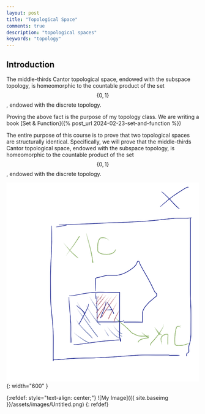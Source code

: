 ```yaml
---
layout: post
title: "Topological Space"
comments: true
description: "topological spaces"
keywords: "topology"
---
```


## Introduction

The middle-thirds Cantor topological space, endowed with the subspace topology, is homeomorphic to the countable product of the set $$\{0, 1\}$$, endowed with the discrete topology.

Proving the above fact is the purpose of my topology class. We are writing a book [Set & Function]({% post_url 2024-02-23-set-and-function %})


The entire purpose of this course is to prove that two topological spaces are structurally identical. Specifically, we will prove that the middle-thirds Cantor topological space, endowed with the subspace topology, is homeomorphic to the countable product of the set $$\{0, 1\}$$, endowed with the discrete topology.

![steam-fish-1](/assets/images/Untitled.png){: width="600" }

{:refdef: style="text-align: center;"}
![My Image]({{ site.baseimg }}/assets/images/Untitled.png)
{: refdef}